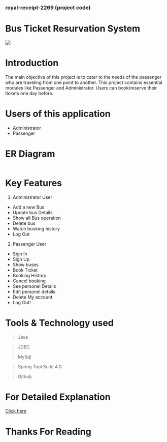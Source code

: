 ### royal-receipt-2269 (project code)
# Bus Ticket Resurvation System


<img src="https://www.travelopro.com/public/images/contents/Bus-Reservation-System1.jpg" >


# Introduction

The main objective of this project is to cater to the needs of the passenger who are
traveling from one point to another. This project contains essential modules like
Passenger and Administrator. Users can book/reserve their tickets one day before.

# Users of this application

- Administrator
- Passenger

# ER Diagram

<img src="https://www.linkpicture.com/q/Redbus_1.png" alt="">

# Key Features

1. Administrator User
-  Add a new Bus        
-  Update bus Details    
-  Show all Bus operation      
-  Delete bus     
-  Watch booking history    
-  Log Out 

2. Passenger User
-  Sign In
-  Sign Up
-  Show buses            
-  Book Ticket             
-  Booking History          
-  Cancel booking          
-  See personel Details    
-  Edit personel details   
-  Delete My account       
-  Log Out!

# Tools & Technology used

> Java

> JDBC

> MySql

> Spring Tool Suite 4.0

> Github

# For Detailed Explanation

<a href="https://drive.google.com/file/d/1MZrkSJZufL4ewJXoQzmdEP44kPxNruy_/view?usp=sharing" >Click here</a>

# Thanks For Reading
